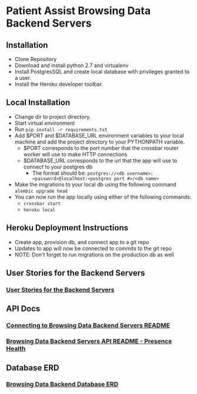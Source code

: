 # Patient Assist Browsing Data Backend Servers

## Installation
- Clone Repository
- Download and install python 2.7 and virtualenv
- Install PostgresSQL and create local database with privileges granted to a user.
- Install the Heroku developer toolbar.

## Local Installation
- Change dir to project directory.
- Start virtual environment
- Run ```pip install -r requirements.txt```
- Add $PORT and $DATABASE_URL environment variables to your local machine and add the project directory to your PYTHONPATH variable.
    - $PORT corresponds to the port number that the crossbar router worker will use to make HTTP connections
    - $DATABASE_URL corresponds to the url that the app will use to connect to your postgres db
        - The format should be: ```postgres://<db username>:<password>@localhost:<postgres port #>/<db name>```
- Make the migrations to your local db using the following command ```alembic upgrade head```
- You can now run the app locally using either of the following commands:
    - ```crossbar start```
    - ```heroku local```
    
## Heroku Deployment Instructions
- Create app, provision db, and connect app to a git repo
- Updates to app will now be connected to commits to the git repo
- NOTE: Don't forget to run migrations on the production db as well

## User Stories for the Backend Servers
### [User Stories for the Backend Servers](documentation/user_stories/index.md)

## API Docs
### [Connecting to Browsing Data Backend Servers README](documentation/connecting_to_backend_servers.md)

### [Browsing Data Backend Servers API README - Presence Health](documentation/presence_health/index.md)

## Database ERD
### [Browsing Data Backend Database ERD](documentation/db_erds/full_db_erd.jpg)